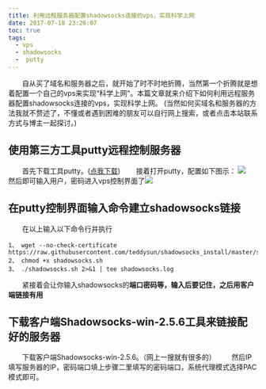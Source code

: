 ```yaml
---
title: 利用远程服务器配置shadowsocks连接的vps，实现科学上网
date: 2017-07-18 23:26:07
toc: true
tags: 
  - vps
  - shadowsocks
  -  putty
---
```


　　自从买了域名和服务器之后，就开始了时不时地折腾，当然第一个折腾就是想着配置一个自己的vps来实现“科学上网”。本篇文章就来介绍下如何利用远程服务器配置shadowsocks连接的vps，实现科学上网。 (当然如何买域名和服务器的方法我就不赘述了，不懂或者遇到困难的朋友可以自行网上搜索，或者点击本站联系方式与博主一起探讨。)
<!-- more -->
## 使用第三方工具putty远程控制服务器

　　首先下载工具putty。(<a href="http://download.csdn.net/detail/gongziyayu/9800346">点我下载</a>)
  　　接着打开putty，配置如下图示： 
    ![](http://otan6vlz9.bkt.clouddn.com/putty.png)
　　
　　然后即可输入用户，密码进入vps控制界面了![](http://otan6vlz9.bkt.clouddn.com/puttycaozuovps.png)
## 在putty控制界面输入命令建立shadowsocks链接
 
　　在以上输入以下命令行并执行
```
1、 wget --no-check-certificate https://raw.githubusercontent.com/teddysun/shadowsocks_install/master/shadowsocks.sh
2、 chmod +x shadowsocks.sh
3、 ./shadowsocks.sh 2>&1 | tee shadowsocks.log
```
　　紧接着会让你输入shadowsocks的**端口密码等，输入后要记住，之后用客户端链接有用**
## 下载客户端Shadowsocks-win-2.5.6工具来链接配好的服务器

　　下载客户端Shadowsocks-win-2.5.6。（网上一搜就有很多的）
　　然后IP填写服务器的IP，密码端口填上步骤二里填写的密码端口，系统代理模式选择PAC模式即可。
  
